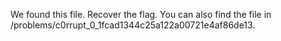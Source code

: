 We found this file. Recover the flag. You can also find the file in /problems/c0rrupt_0_1fcad1344c25a122a00721e4af86de13.


